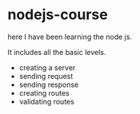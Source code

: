 # nodejs-course

here I have been learning the node js.

It includes all the basic levels.

- creating a server
- sending request
- sending response
- creating routes
- validating routes
